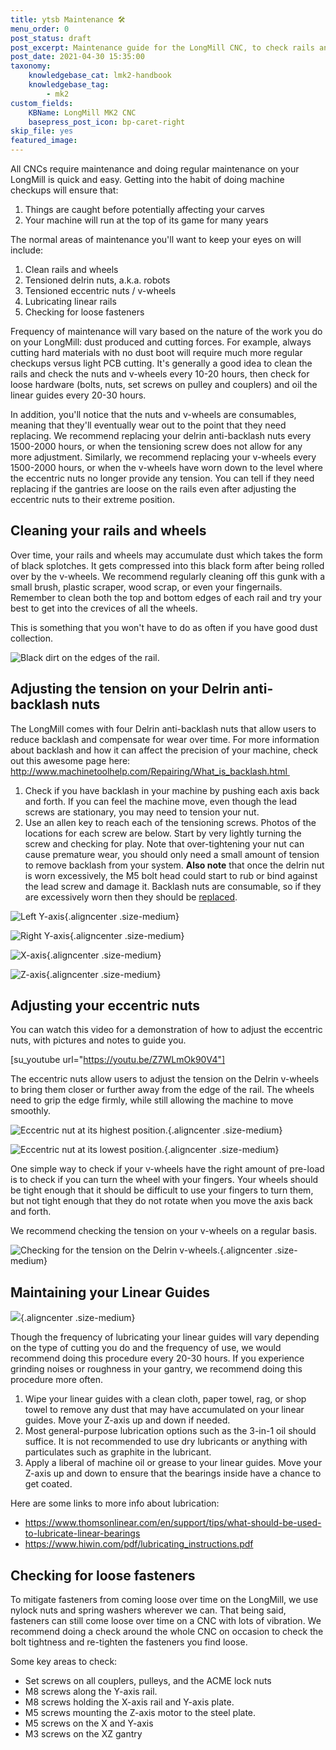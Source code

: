 ```yaml
---
title: ytsb Maintenance 🛠️
menu_order: 0
post_status: draft
post_excerpt: Maintenance guide for the LongMill CNC, to check rails and V-wheels, tension anti-backlash nut and V-wheels, lubricate linear guides.
post_date: 2021-04-30 15:35:00
taxonomy:
    knowledgebase_cat: lmk2-handbook
    knowledgebase_tag:
        - mk2
custom_fields:
    KBName: LongMill MK2 CNC
    basepress_post_icon: bp-caret-right
skip_file: yes
featured_image: 
---
```


All CNCs require maintenance and doing regular maintenance on your LongMill is quick and easy. Getting into the habit of doing machine checkups will ensure that:

<ol>
  <li>Things are caught before potentially affecting your carves</li>
  <li>Your machine will run at the top of its game for many years</li>
</ol>

The normal areas of maintenance you'll want to keep your eyes on will include:

<ol>
  <li>Clean rails and wheels</li>
  <li>Tensioned delrin nuts, a.k.a. robots</li>
  <li>Tensioned eccentric nuts / v-wheels</li>
  <li>Lubricating linear rails</li>
  <li>Checking for loose fasteners</li>
</ol>

Frequency of maintenance will vary based on the nature of the work you do on your LongMill: dust produced and cutting forces. For example, always cutting hard materials with no dust boot will require much more regular checkups versus light PCB cutting. It's generally a good idea to clean the rails and check the nuts and v-wheels every 10-20 hours, then check for loose hardware (bolts, nuts, set screws on pulley and couplers) and oil the linear guides every 20-30 hours.

In addition, you'll notice that the nuts and v-wheels are consumables, meaning that they'll eventually wear out to the point that they need replacing. We recommend replacing your delrin anti-backlash nuts every 1500-2000 hours, or when the tensioning screw does not allow for any more adjustment. Similarly, we recommend replacing your v-wheels every 1500-2000 hours, or when the v-wheels have worn down to the level where the eccentric nuts no longer provide any tension. You can tell if they need replacing if the gantries are loose on the rails even after adjusting the eccentric nuts to their extreme position.

## Cleaning your rails and wheels

Over time, your rails and wheels may accumulate dust which takes the form of black splotches. It gets compressed into this black form after being rolled over by the v-wheels. We recommend regularly cleaning off this gunk with a small brush, plastic scraper, wood scrap, or even your fingernails. Remember to clean both the top and bottom edges of each rail and try your best to get into the crevices of all the wheels.

This is something that you won't have to do as often if you have good dust collection.

![](/_images/_longmill/_assembly/_maintenance/lm_maintenance_p1_DirtRail.jpg "Black dirt on the edges of the rail.")

## Adjusting the tension on your Delrin anti-backlash nuts

The LongMill comes with four Delrin anti-backlash nuts that allow users to reduce backlash and compensate for wear over time. For more information about backlash and how it can affect the precision of your machine, check out this awesome page here: <a href="http://www.machinetoolhelp.com/Repairing/What_is_backlash.html">http://www.machinetoolhelp.com/Repairing/What_is_backlash.html </a>

<ol>
  <li>Check if you have backlash in your machine by pushing each axis back and forth. If you can feel the machine move, even though the lead screws are stationary, you may need to tension your nut.</li>
  <li>Use an allen key to reach each of the tensioning screws. Photos of the locations for each screw are below. Start by very lightly turning the screw and checking for play. Note that over-tightening your nut can cause premature wear, you should only need a small amount of tension to remove backlash from your system. <b>Also note</b> that once the delrin nut is worn excessively, the M5 bolt head could start to rub or bind against the lead screw and damage it. Backlash nuts are consumable, so if they are excessively worn then they should be <a href="https://sienci.com/product/delrin-anti-backlash-block/" target="_blank" rel="noopener noreferrer">replaced</a>.</li>
</ol>

![](/_images/_longmill/_assembly/_maintenance/lm_maintenance_p2_AntiLYAxis.jpg "Left Y-axis"){.aligncenter .size-medium}

![](/_images/_longmill/_assembly/_maintenance/lm_maintenance_p3_AntiRYAxis.jpg "Right Y-axis"){.aligncenter .size-medium}

![](/_images/_longmill/_assembly/_maintenance/lm_maintenance_p4_AntiXAxis.jpg "X-axis"){.aligncenter .size-medium}

![](/_images/_longmill/_assembly/_maintenance/lm_maintenance_p5_AntiZAxis.jpg "Z-axis"){.aligncenter .size-medium}

## Adjusting your eccentric nuts

You can watch this video for a demonstration of how to adjust the eccentric nuts, with pictures and notes to guide you.

[su_youtube url="https://youtu.be/Z7WLmOk90V4"]

The eccentric nuts allow users to adjust the tension on the Delrin v-wheels to bring them closer or further away from the edge of the rail. The wheels need to grip the edge firmly, while still allowing the machine to move smoothly.

![](/_images/_longmill/_assembly/_maintenance/lm_maintenance_p6_DelrinUpHigh.jpg "Eccentric nut at its highest position."){.aligncenter .size-medium}

![](/_images/_longmill/_assembly/_maintenance/lm_maintenance_p7_DelrindownLow.jpg "Eccentric nut at its lowest position."){.aligncenter .size-medium}

One simple way to check if your v-wheels have the right amount of pre-load is to check if you can turn the wheel with your fingers. Your wheels should be tight enough that it should be difficult to use your fingers to turn them, but not tight enough that they do not rotate when you move the axis back and forth.

We recommend checking the tension on your v-wheels on a regular basis.

![](/_images/_longmill/_assembly/_maintenance/lm_maintenance_p8_DelrinWheelTurn.jpg "Checking for the tension on the Delrin v-wheels."){.aligncenter .size-medium}

## Maintaining your Linear Guides

![](/_images/_longmill/_assembly/_maintenance/lm_maintenance_p9_Lube.jpg){.aligncenter .size-medium}

Though the frequency of lubricating your linear guides will vary depending on the type of cutting you do and the frequency of use, we would recommend doing this procedure every 20-30 hours. If you experience grinding noises or roughness in your gantry, we recommend doing this procedure more often.

<ol>
  <li>Wipe your linear guides with a clean cloth, paper towel, rag, or shop towel to remove any dust that may have accumulated on your linear guides. Move your Z-axis up and down if needed.</li>
  <li>Most general-purpose lubrication options such as the 3-in-1 oil should suffice. It is not recommended to use dry lubricants or anything with particulates such as graphite in the lubricant.</li>
  <li>Apply a liberal of machine oil or grease to your linear guides. Move your Z-axis up and down to ensure that the bearings inside have a chance to get coated.</li>
</ol>

Here are some links to more info about lubrication:

<ul>
  <li><a href="https://www.thomsonlinear.com/en/support/tips/what-should-be-used-to-lubricate-linear-bearings">https://www.thomsonlinear.com/en/support/tips/what-should-be-used-to-lubricate-linear-bearings</a></li>
  <li><a href="https://www.hiwin.com/pdf/lubricating_instructions.pdf">https://www.hiwin.com/pdf/lubricating_instructions.pdf</a></li>
</ul>

## Checking for loose fasteners

To mitigate fasteners from coming loose over time on the LongMill, we use nylock nuts and spring washers wherever we can. That being said, fasteners can still come loose over time on a CNC with lots of vibration. We recommend doing a check around the whole CNC on occasion to check the bolt tightness and re-tighten the fasteners you find loose.

Some key areas to check:

<ul>
  <li>Set screws on all couplers, pulleys, and the ACME lock nuts</li>
  <li>M8 screws along the Y-axis rail.</li>
  <li>M8 screws holding the X-axis rail and Y-axis plate.</li>
  <li>M5 screws mounting the Z-axis motor to the steel plate.</li>
  <li>M5 screws on the X and Y-axis</li>
  <li>M3 screws on the XZ gantry</li>
</ul>
